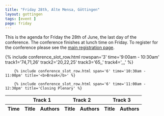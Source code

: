 ```yaml
---
title: "Friday 28th, Alte Mensa, Göttingen"
layout: gottingen
tags: [event ]
page: friday
---
```


This is the agenda for Friday the 28th of June, the last day of the conference. The conference finishes at lunch time on Friday. To register for the conference please see the [main registration page][washington-registration].

<table class="api-table">
  <thead>
    <tr>
      <th></th>
      <th colspan="2">Track 1</th>
      <th colspan="2">Track 2</th>
      <th colspan="2">Track 3</th>
     </tr>
    <tr>
      <th>Time</th>
      <th>Title</th>
      <th>Authors</th>
      <th>Title</th>
      <th>Authors</th>
      <th>Title</th>
      <th>Authors</th>
    </tr>
  </thead>
  <tbody>
        {% include conference_slot_row.html rowspan='3' time='9:00am - 10:30am' track1='74,71,26' track2='20,22,25' track3='65,,'  track4=',,,' %}

        {% include conference_slot_row.html span='6' time='10:30am - 11:00pm' title='<b>Break</b>' %}

        {% include conference_slot_row.html span='6' time='11:00am - 12:30pm' title='Closing Plenary' %}

  </tbody>
</table>


[memorial]: https://en.wikipedia.org/wiki/Memorial_Day
[washington-registration]: https://www.eventbrite.com/e/2018-iiif-conference-in-washington-tickets-44377905510

